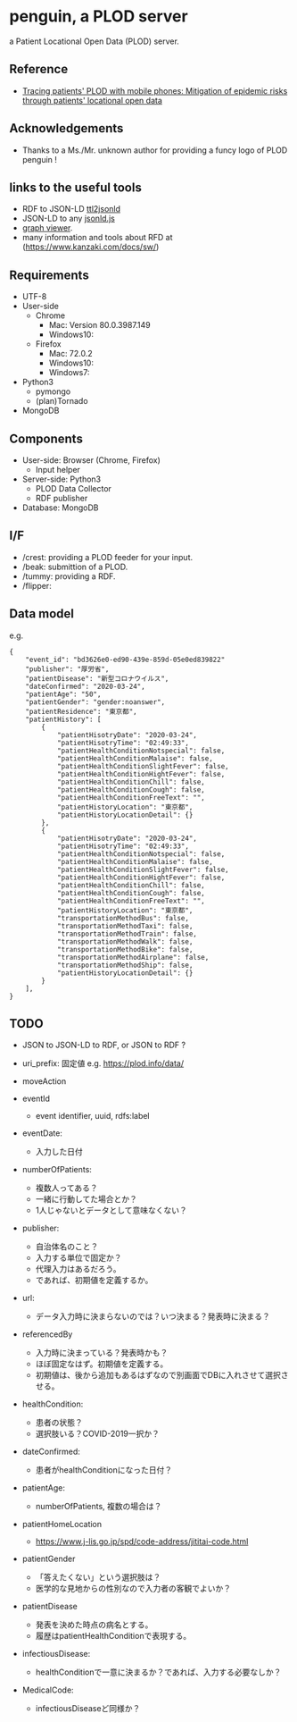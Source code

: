 penguin, a PLOD server
======================

a Patient Locational Open Data (PLOD) server.

## Reference

- [Tracing patients' PLOD with mobile phones: Mitigation of epidemic risks through patients' locational open data](https://arxiv.org/abs/2003.06199)

## Acknowledgements

- Thanks to a Ms./Mr. unknown author for providing a funcy logo of PLOD penguin !

## links to the useful tools

- RDF to JSON-LD [ttl2jsonld](https://frogcat.github.io/ttl2jsonld/demo/a)
- JSON-LD to any [jsonld.js](https://github.com/digitalbazaar/jsonld.js)
- [graph viewer](https://www.kanzaki.com/works/2009/pub/graph-draw).
- many information and tools about RFD at (https://www.kanzaki.com/docs/sw/)

## Requirements

- UTF-8
- User-side
    + Chrome
        * Mac: Version 80.0.3987.149
        * Windows10:
    + Firefox
        * Mac: 72.0.2
        * Windows10:
        * Windows7:
- Python3
    + pymongo
    + (plan)Tornado
- MongoDB

## Components

- User-side: Browser (Chrome, Firefox)
    + Input helper
- Server-side: Python3
    + PLOD Data Collector
    + RDF publisher
- Database: MongoDB

## I/F

- /crest: providing a PLOD feeder for your input.
- /beak: submittion of a PLOD.
- /tummy: providing a RDF.
- /flipper: 

## Data model

e.g.

```
{
    "event_id": "bd3626e0-ed90-439e-859d-05e0ed839822"
    "publisher": "厚労省",
    "patientDisease": "新型コロナウイルス",
    "dateConfirmed": "2020-03-24",
    "patientAge": "50",
    "patientGender": "gender:noanswer",
    "patientResidence": "東京都",
    "patientHistory": [
        {
            "patientHisotryDate": "2020-03-24",
            "patientHisotryTime": "02:49:33",
            "patientHealthConditionNotspecial": false,
            "patientHealthConditionMalaise": false,
            "patientHealthConditionSlightFever": false,
            "patientHealthConditionHightFever": false,
            "patientHealthConditionChill": false,
            "patientHealthConditionCough": false,
            "patientHealthConditionFreeText": "",
            "patientHistoryLocation": "東京都",
            "patientHistoryLocationDetail": {}
        },
        {
            "patientHisotryDate": "2020-03-24",
            "patientHisotryTime": "02:49:33",
            "patientHealthConditionNotspecial": false,
            "patientHealthConditionMalaise": false,
            "patientHealthConditionSlightFever": false,
            "patientHealthConditionHightFever": false,
            "patientHealthConditionChill": false,
            "patientHealthConditionCough": false,
            "patientHealthConditionFreeText": "",
            "patientHistoryLocation": "東京都",
            "transportationMethodBus": false,
            "transportationMethodTaxi": false,
            "transportationMethodTrain": false,
            "transportationMethodWalk": false,
            "transportationMethodBike": false,
            "transportationMethodAirplane": false,
            "transportationMethodShip": false,
            "patientHistoryLocationDetail": {}
        }
    ],
}
```

## TODO

- JSON to JSON-LD to RDF, or JSON to RDF ?
- uri_prefix: 固定値 e.g. https://plod.info/data/

- moveAction
- eventId
    + event identifier, uuid, rdfs:label
- eventDate:
    + 入力した日付
- numberOfPatients:
    + 複数人ってある？
    + 一緒に行動してた場合とか？
    + 1人じゃないとデータとして意味なくない？
- publisher:
    + 自治体名のこと？
    + 入力する単位で固定か？
    + 代理入力はあるだろう。
    + であれば、初期値を定義するか。
- url:
    + データ入力時に決まらないのでは？いつ決まる？発表時に決まる？
- referencedBy
    + 入力時に決まっている？発表時かも？
    + ほぼ固定なはず。初期値を定義する。
    + 初期値は、後から追加もあるはずなので別画面でDBに入れさせて選択させる。
- healthCondition:
    + 患者の状態？
    + 選択肢いる？COVID-2019一択か？
- dateConfirmed:
    + 患者がhealthConditionになった日付？
- patientAge:
    + numberOfPatients, 複数の場合は？
- patientHomeLocation
    + https://www.j-lis.go.jp/spd/code-address/jititai-code.html
- patientGender
    + 「答えたくない」という選択肢は？
    + 医学的な見地からの性別なので入力者の客観でよいか？
- patientDisease
    + 発表を決めた時点の病名とする。
    + 履歴はpatientHealthConditionで表現する。
- infectiousDisease:
    + healthConditionで一意に決まるか？であれば、入力する必要なしか？
- MedicalCode:
    + infectiousDiseaseど同様か？

